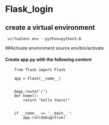# Flask_login
## create a virtual environment
     virtualenv env --python=python3.8
    
##Activate environment
    source env/bin/activate

#### Create app.py with the following content
        from flask import Flask

        app = Flask(__name__)


        @app.route('/')
        def home():
            return "hello there!"


        if __name__ == '__main__':
            app.run(debug=True)

  
    
 
 